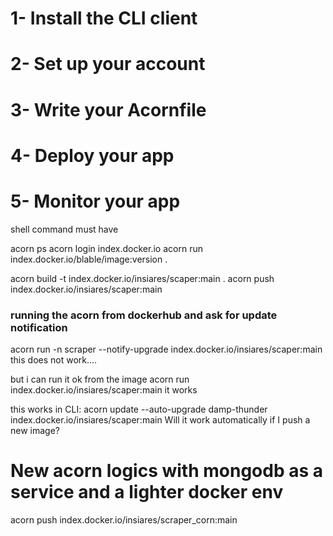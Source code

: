 # 1- Install the CLI client

# 2- Set up your account

# 3- Write your Acornfile

# 4- Deploy your app

# 5- Monitor your app

shell command must have 

acorn ps
acorn login index.docker.io
acorn run index.docker.io/blable/image:version .

acorn build -t index.docker.io/insiares/scaper:main .
acorn push index.docker.io/insiares/scaper:main


### running the acorn from dockerhub and ask for update notification
acorn run -n scraper --notify-upgrade index.docker.io/insiares/scaper:main
this does not work....

but i can run it ok from the image 
acorn run index.docker.io/insiares/scaper:main 
it works 

this works in CLI: 
acorn update --auto-upgrade damp-thunder index.docker.io/insiares/scaper:main
Will it work automatically if I push a new image? 

# New acorn logics with mongodb as a service and a lighter docker env
acorn push index.docker.io/insiares/scraper_corn:main    
